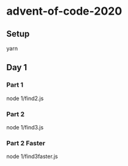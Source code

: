 # advent-of-code-2020

## Setup

yarn

## Day 1

### Part 1

node 1/find2.js

### Part 2

node 1/find3.js

### Part 2 Faster

node 1/find3faster.js
